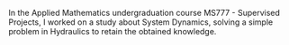 In the Applied Mathematics undergraduation course MS777 - Supervised Projects, I worked on a study about System Dynamics, solving a simple problem in Hydraulics to retain the obtained knowledge.
